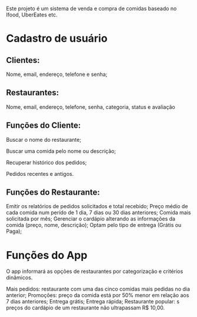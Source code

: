 <p>
  Este projeto é um sistema de venda e compra de comidas baseado no Ifood, UberEates etc. 
</p>
<p>
<h1>Cadastro de usuário</h1>

<h2>Clientes:</h2>
Nome, email, endereço, telefone e senha;
</p>
<p>
<h2>Restaurantes:</h2>
Nome, email, endereço, telefone, senha, categoria, status e avaliação
</p>
<p>
<h2>Funções do Cliente:</h2> 
Buscar o nome do restaurante;

Buscar uma comida pelo nome ou descrição;

Recuperar histórico dos pedidos;

Pedidos recentes e antigos.
</p>
<p>
<h2>Funções do Restaurante: </h2>
Emitir os relatórios de pedidos solicitados e total recebido;
Preço médio de cada comida num perído de 1 dia, 7 dias ou 30 dias anteriores;
Comida mais solicitada por mês;
Gerenciar o cardápio alterando as informações da comida (preço, nome, descrição);
Optam pelo tipo de entrega (Grátis ou Paga);
</p>
<p>
<h1>Funções do App</h1>

O app informará as opções de restaurantes por categorização e critérios dinâmicos.

Mais pedidos: restaurante com uma das cinco comidas mais pedidas no dia anterior;
Promoções: preço da comida está por 50% menor em relação aos 7 dias anteriores;
Entrega grátis;
Entrega rápida;
Restaurante popular: s preços do cardápio de um restaurante não ultrapassam R$ 10,00.
</p>
